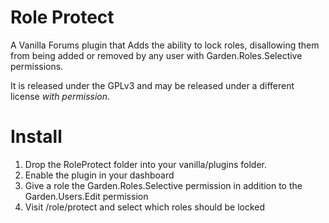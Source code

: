 Role Protect
==============
A Vanilla Forums plugin that Adds the ability to lock roles, disallowing them from being added or removed by any user with Garden.Roles.Selective permissions.

It is released under the GPLv3 and may be released under a different license _with permission_.

Install
=======
1.	Drop the RoleProtect folder into your vanilla/plugins folder.
2.	Enable the plugin in your dashboard
3.	Give a role the Garden.Roles.Selective permission in addition to the Garden.Users.Edit permission
4.  Visit /role/protect and select which roles should be locked
